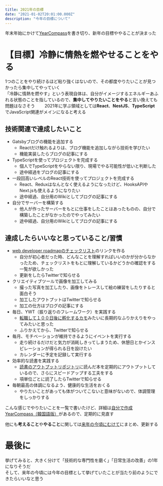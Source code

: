 ```yaml
---
title: 2021年の目標
date: "2021-01-02T20:01:00.000Z"
description: "今年の目標について"
---
```


年末年始にかけて[YearCompass](https://yearcompass.com/)を書き切り、新年の目標ややることが決まった

# 【目標】冷静に情熱を燃やせることをやる

1つのことをやり続けるほど粘り強くはないので、その都度やりたいことが見つかったら集中してやっていく  
「冷静に情熱を燃やす」という表現自体は、自分がイメージするエネルギーあふれる状態のことを指しているので、**集中してやりたいことをやる**と言い換えても問題はなさそう　　
2021年に学ぶ領域としては**React**、**NestJS**、**TypeScript**でJavaScript関連がメインになると考える

## 技術関連で達成したいこと

- Gatsbyブログの機能を追加する
  - Reactだけ触れるよりは、ブログ機能を追加しながら技術を学びたい
  - 機能実装したらブログの記事にする
- TypeScriptを使ってプロジェクトを完成する
  - 個人でTypeScriptをやらない限り、現場でやる可能性が低いと判断した
  - 途中経過をブログの記事にする
- 一段回高いレベルのReact技術を使ってプロジェクトを完成する
  - React、Reduxはなんとなく使えるようになったけど、HooksAPIやNext.jsも使えるようになりたい
  - 途中経過、自分用のWikiとしてブログの記事にする
- 自分でサーバーを構築する
  - 他人が作ったサーバーをもとに仕事をしたことはあったものの、自分で構築したことがなかったのでやってみたい
  - 途中経過、自分用のWikiとしてブログの記事にする

## 達成したらいいなと思っていること/習慣

- [web developer roadmapのチェックリスト](https://github.com/LeeDDHH/web-developer-roadmap-link-list/blob/main/frontend/list.md)のリンクを作る
  - 自分が初心者だった時、どんなことを理解すればいいのかが分からなかったため、チェックリストをもとに理解しているかどうかの確認をする一覧が欲しかった
  - 更新をしたらTwitterで知らせる
- クリエイティブツールで画像を加工してみる
  - 撮った写真を加工したり、画像をトレースして絵の練習をしたりすると面白そう
  - 加工したアウトプットはTwitterで知らせる
  - 加工の仕方はブログの記事にする
- 毎日、YWT（振り返りのフレームワーク）を実践する
  - [転職して１００日後に孵化するカモ](https://twitter.com/camomile_cafe/status/1260877545299312640)みたいに長期的なふりかえりをやってみたいと思った
  - ふりかえてから、Twitterで知らせる
- 毎月、モチベーションが維持できるようにイベントを実行する
  - 走り続けるだけだと気力が消耗しきってしまうため、休憩日とかインスピレーションが得られる日を設けたい
  - カレンダーに予定を記録して実行する
- 効率的な読書を実践する
  - [読書のアウトプットリポジトリ](https://github.com/LeeDDHH/book-output)に読んだ本を定期的にアウトプットしているので、さらにスピードアップする工夫をする
  - 項単位ごとに読了したらTwitterで知らせる
- 毎朝最高の体調になるよう、健康的な生活をおくる
  - やりたいことがあっても体がついてこないと意味がないので、体調管理をしっかりする

こんな感じでやりたいことを一覧で書いたけど、詳細は[自分で作成YearCompass（韓国語版）](<https://github.com/LeeDDHH/2021-plan/blob/main/ko-KR-YearCompass-booklet-A4-fillable(2020-12-30).pdf>)があるので、定期的に見直す

他にも**考えること**や**やること**に関しては[来年の今頃にむけて](https://github.com/LeeDDHH/2021-plan/blob/main/year-schedule.md)にまとめ、更新する

# 最後に

挙げてみると、大きく分けて「技術的な専門性を磨く」「日常生活の改善」の1年になりそうだ  
そして、来年の今頃には今年の目標として挙げていたことが当たり前のようにできたらいいなと思う
